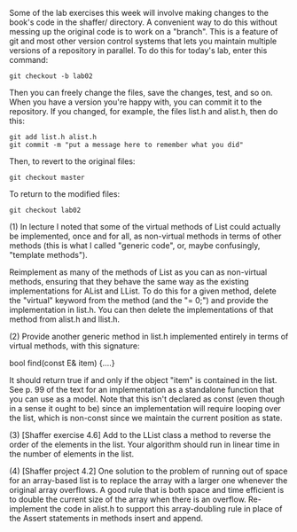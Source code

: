 Some of the lab exercises this week will involve making changes 
to the book's code in the shaffer/ directory.  A convenient way
to do this without messing up the original code is to work on 
a "branch". This is a feature of git and most other version
control systems that lets you maintain multiple versions of 
a repository in parallel.  To do this for today's lab, enter this
command:

    git checkout -b lab02

Then you can freely change the files, save the changes, test, and
so on.  When you have a version you're happy with, you can commit
it to the repository.  If you changed, for example, the files
list.h and alist.h, then do this:

    git add list.h alist.h
    git commit -m "put a message here to remember what you did"

Then, to revert to the original files:

    git checkout master

To return to the modified files:

    git checkout lab02


(1) In lecture I noted that some of the virtual methods of List
could actually be implemented, once and for all, as non-virtual methods
in terms of other methods (this is what I called "generic code",
or, maybe confusingly, "template methods").

Reimplement as many of the methods of List as you can as non-virtual
methods, ensuring that they behave the same way as the existing implementations
for AList and LList.  To do this for a given method, delete the "virtual"
keyword from the method (and the "= 0;") and provide the
implementation in list.h.  You can then delete the implementations
of that method from alist.h and llist.h.

(2) Provide another generic method in list.h implemented entirely
in terms of virtual methods, with this signature:

bool find(const E& item) {....}

It should return true if and only if the object "item" is contained in the 
list.  See p. 99 of the text for an implementation as a standalone
function that you can use as a model. Note that this isn't declared
as const (even though in a sense it ought to be) since an implementation
will require looping over the list, which is non-const since we 
maintain the current position as state.

(3) [Shaffer exercise 4.6] Add to the LList class a method to reverse the order of the elements in the list.  Your algorithm should run in linear time in the number of elements in the list.

(4) [Shaffer project 4.2] One solution to the problem of running out of
space for an array-based list is to replace the array with a larger
one whenever the original array overflows. A good rule that is both
space and time efficient is to double the current size of the array
when there is an overflow.  Re-implement the code in alist.h to support
this array-doubling rule in place of the Assert statements in 
methods insert and append.

